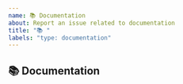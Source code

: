 ```yaml
---
name: 📚 Documentation
about: Report an issue related to documentation
title: "📚 "
labels: "type: documentation"
---
```


## 📚 Documentation

<!--
	Did you find a mistake in the documentation?
	Is there missing documentation?
	Is something not clear?
-->
